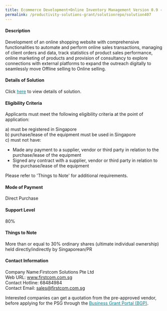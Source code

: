 ```yaml
---
title: Ecommerce Development+Online Inventory Management Version 0.9 - Ecommerce Development & Online Inventory Management (OpenCart/WooCommerce)
permalink: /productivity-solutions-grant/solutionrepo/solution407
---
```


#### Description

Development of an online shopping website with comprehensive functionalities to automate and perform online sales transactions, managing of client orders and data, track statistics of product sales performance, online marketing of products and provision of consultancy to explore connections with external platforms to expand the outreach digitally to seamlessly move Offline selling to Online selling.

#### Details of Solution

Click <a href='https://gb-assist-staging.netlify.app/images/psg/Firstcom_Solutions_Pte_Ltd_20200125_Annex_3_20200625153111_Part_12.pdf' style='color:#037e8a'>here</a> to view details of solution.

#### Eligibility Criteria

Applicants must meet the following eligibility criteria at the point of application:

a) must be registered in Singapore <br>
b) purchase/lease of the equipment must be used in Singapore <br>
c) must not have:
- Made any payment to a supplier, vendor or third party in relation to the purchase/lease of the equipment
- Signed any contract with a supplier, vendor or third party in relation to the purchase/lease of the equipment

Please refer to 'Things to Note' for additional requirements.

#### Mode of Payment
Direct Purchase

#### Support Level
80%

#### Things to Note
More than or equal to 30% ordinary shares (ultimate individual ownership) held directly/indirectly by Singaporean/PR

#### Contact Information
Company Name:Firstcom Solutions Pte Ltd <br>Web URL: www.firstcom.com.sg <br>Contact Hotline: 68484984 <br>Contact Email: sales@firstcom.com.sg <br>

Interested companies can get a quotation from the pre-approved vendor, before applying for the PSG through the <a target='_blank' style='color:#037e8a' href='https://www.businessgrants.gov.sg/'>Business Grant Portal (BGP)</a>.

